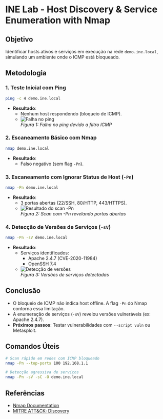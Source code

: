 # INE Lab - Host Discovery & Service Enumeration with Nmap

## Objetivo
Identificar hosts ativos e serviços em execução na rede `demo.ine.local`, simulando um ambiente onde o ICMP está bloqueado.

## Metodologia

### 1. Teste Inicial com Ping
```bash
ping -c 4 demo.ine.local
```
- **Resultado**: 
  - Nenhum host respondendo (bloqueio de ICMP).
  - ![Falha no ping](Images/INE/ping_scan.png)  
  *Figura 1: Falha no ping devido a filtro ICMP*

### 2. Escaneamento Básico com Nmap
```bash
nmap demo.ine.local
```
- **Resultado**: 
  - Falso negativo (sem flag `-Pn`).

### 3. Escaneamento com Ignorar Status de Host (`-Pn`)
```bash
nmap -Pn demo.ine.local
```
- **Resultado**: 
  - 3 portas abertas (22/SSH, 80/HTTP, 443/HTTPS).
  - ![Resultado do scan -Pn](Images/INE/nmap_pn_scan.png)  
  *Figura 2: Scan com -Pn revelando portas abertas*

### 4. Detecção de Versões de Serviços (`-sV`)
```bash
nmap -Pn -sV demo.ine.local
```
- **Resultado**: 
  - Serviços identificados:
    - Apache 2.4.7 (CVE-2020-11984)
    - OpenSSH 7.4
  - ![Detecção de versões](Images/INE/nmap_sv_results.png)  
  *Figura 3: Versões de serviços detectadas*

## Conclusão
- O bloqueio de ICMP não indica host offline. A flag `-Pn` do Nmap contorna essa limitação.
- A enumeração de serviços (`-sV`) revelou versões vulneráveis (ex: Apache 2.4.7).
- **Próximos passos**: Testar vulnerabilidades com `--script vuln` ou Metasploit.

## Comandos Úteis
```bash
# Scan rápido em redes com ICMP bloqueado
nmap -Pn --top-ports 100 192.168.1.1

# Detecção agressiva de serviços
nmap -Pn -sV -sC -O demo.ine.local
```

## Referências
- [Nmap Documentation](https://nmap.org/book/man.html)
- [MITRE ATT&CK: Discovery](https://attack.mitre.org/tactics/TA0007/)
